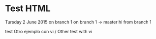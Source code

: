 # Test HTML
Tursday 2 June 2015
on branch 1 
on branch 1 -> master
hi from branch 1

test
Otro ejemplo con vi / Other test with vi
